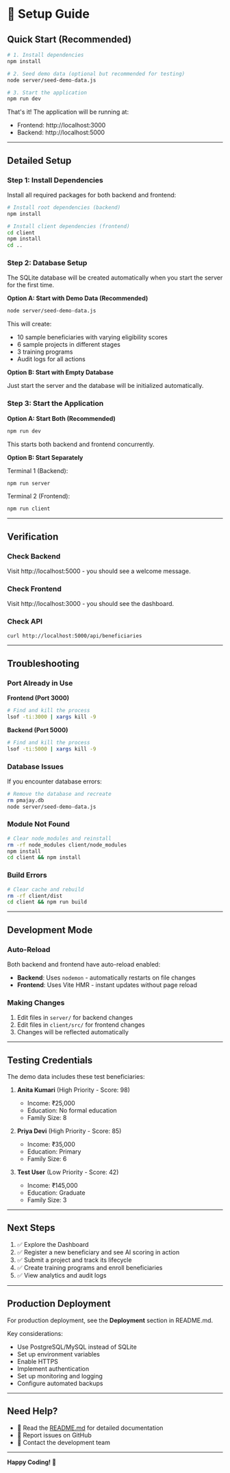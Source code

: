 # 🚀 Setup Guide

## Quick Start (Recommended)

```bash
# 1. Install dependencies
npm install

# 2. Seed demo data (optional but recommended for testing)
node server/seed-demo-data.js

# 3. Start the application
npm run dev
```

That's it! The application will be running at:
- Frontend: http://localhost:3000
- Backend: http://localhost:5000

---

## Detailed Setup

### Step 1: Install Dependencies

Install all required packages for both backend and frontend:

```bash
# Install root dependencies (backend)
npm install

# Install client dependencies (frontend)
cd client
npm install
cd ..
```

### Step 2: Database Setup

The SQLite database will be created automatically when you start the server for the first time.

**Option A: Start with Demo Data (Recommended)**
```bash
node server/seed-demo-data.js
```

This will create:
- 10 sample beneficiaries with varying eligibility scores
- 6 sample projects in different stages
- 3 training programs
- Audit logs for all actions

**Option B: Start with Empty Database**

Just start the server and the database will be initialized automatically.

### Step 3: Start the Application

**Option A: Start Both (Recommended)**
```bash
npm run dev
```

This starts both backend and frontend concurrently.

**Option B: Start Separately**

Terminal 1 (Backend):
```bash
npm run server
```

Terminal 2 (Frontend):
```bash
npm run client
```

---

## Verification

### Check Backend
Visit http://localhost:5000 - you should see a welcome message.

### Check Frontend
Visit http://localhost:3000 - you should see the dashboard.

### Check API
```bash
curl http://localhost:5000/api/beneficiaries
```

---

## Troubleshooting

### Port Already in Use

**Frontend (Port 3000)**
```bash
# Find and kill the process
lsof -ti:3000 | xargs kill -9
```

**Backend (Port 5000)**
```bash
# Find and kill the process
lsof -ti:5000 | xargs kill -9
```

### Database Issues

If you encounter database errors:
```bash
# Remove the database and recreate
rm pmajay.db
node server/seed-demo-data.js
```

### Module Not Found

```bash
# Clear node_modules and reinstall
rm -rf node_modules client/node_modules
npm install
cd client && npm install
```

### Build Errors

```bash
# Clear cache and rebuild
rm -rf client/dist
cd client && npm run build
```

---

## Development Mode

### Auto-Reload

Both backend and frontend have auto-reload enabled:
- **Backend**: Uses `nodemon` - automatically restarts on file changes
- **Frontend**: Uses Vite HMR - instant updates without page reload

### Making Changes

1. Edit files in `server/` for backend changes
2. Edit files in `client/src/` for frontend changes
3. Changes will be reflected automatically

---

## Testing Credentials

The demo data includes these test beneficiaries:

1. **Anita Kumari** (High Priority - Score: 98)
   - Income: ₹25,000
   - Education: No formal education
   - Family Size: 8

2. **Priya Devi** (High Priority - Score: 85)
   - Income: ₹35,000
   - Education: Primary
   - Family Size: 6

3. **Test User** (Low Priority - Score: 42)
   - Income: ₹145,000
   - Education: Graduate
   - Family Size: 3

---

## Next Steps

1. ✅ Explore the Dashboard
2. ✅ Register a new beneficiary and see AI scoring in action
3. ✅ Submit a project and track its lifecycle
4. ✅ Create training programs and enroll beneficiaries
5. ✅ View analytics and audit logs

---

## Production Deployment

For production deployment, see the **Deployment** section in README.md.

Key considerations:
- Use PostgreSQL/MySQL instead of SQLite
- Set up environment variables
- Enable HTTPS
- Implement authentication
- Set up monitoring and logging
- Configure automated backups

---

## Need Help?

- 📖 Read the [README.md](README.md) for detailed documentation
- 🐛 Report issues on GitHub
- 💬 Contact the development team

---

**Happy Coding! 🎉**

